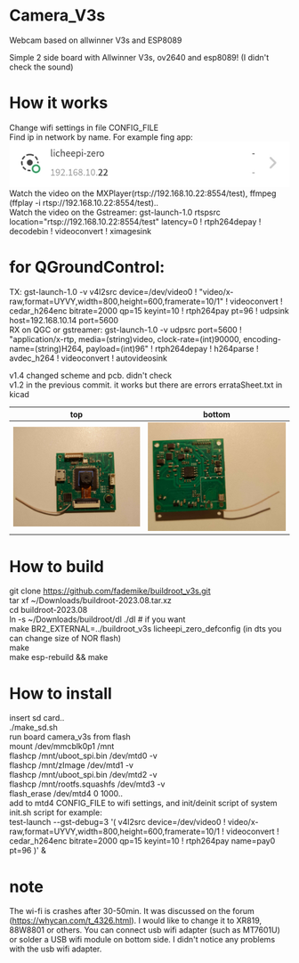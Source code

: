 # Camera_V3s
Webcam based on allwinner V3s and ESP8089

Simple 2 side board with Allwinner V3s, ov2640 and esp8089! 
(I didn't check the sound)

# How it works
Change wifi settings in file CONFIG_FILE <br>
Find ip in network by name. For example fing app: ![Image alt](https://github.com/fademike/Camera_V3s/blob/main/fing.jpg)
<br>
Watch the video on the MXPlayer(rtsp://192.168.10.22:8554/test), ffmpeg (ffplay -i rtsp://192.168.10.22:8554/test).. <br>
Watch the video on the Gstreamer: gst-launch-1.0 rtspsrc location="rtsp://192.168.10.22:8554/test" latency=0 ! rtph264depay ! decodebin ! videoconvert ! ximagesink <br>

# for QGroundControl:
TX: gst-launch-1.0 -v v4l2src device=/dev/video0 ! "video/x-raw,format=UYVY,width=800,height=600,framerate=10/1" ! videoconvert ! cedar_h264enc bitrate=2000 qp=15 keyint=10 ! rtph264pay pt=96 ! udpsink host=192.168.10.14 port=5600 <br>
RX on QGC or gstreamer: gst-launch-1.0 -v udpsrc port=5600 ! "application/x-rtp, media=(string)video, clock-rate=(int)90000, encoding-name=(string)H264, payload=(int)96" ! rtph264depay ! h264parse ! avdec_h264 ! videoconvert ! autovideosink <br>

v1.4 changed scheme and pcb. didn't check <br>
v1.2 in the previous commit. it works but there are errors errataSheet.txt in kicad

top             |  bottom
:-------------------------:|:-------------------------:
![Image alt](https://github.com/fademike/Camera_V3s/blob/main/top.jpg)  |  ![Image alt](https://github.com/fademike/Camera_V3s/blob/main/bottom.jpg)

# How to build

git clone https://github.com/fademike/buildroot_v3s.git <br>
tar xf ~/Downloads/buildroot-2023.08.tar.xz <br>
cd buildroot-2023.08 <br>
ln -s ~/Downloads/buildroot/dl ./dl  # if you want <br>
make BR2_EXTERNAL=../buildroot_v3s licheepi_zero_defconfig (in dts you can change size of NOR flash) <br>
make <br>
make esp-rebuild && make <br>

# How to install

insert sd card.. <br>
./make_sd.sh <br>
run board camera_v3s from flash <br>
mount /dev/mmcblk0p1 /mnt <br>
flashcp /mnt/uboot_spi.bin /dev/mtd0 -v <br>
flashcp /mnt/zImage /dev/mtd1 -v <br>
flashcp /mnt/uboot_spi.bin /dev/mtd2 -v <br>
flashcp /mnt/rootfs.squashfs /dev/mtd3 -v <br>
flash_erase /dev/mtd4 0 1000.. <br>
add to mtd4 CONFIG_FILE to wifi settings, and init/deinit script of system <br>
init.sh script for example: <br>
test-launch  --gst-debug=3 '( v4l2src device=/dev/video0 ! video/x-raw,format=UYVY,width=800,height=600,framerate=10/1 ! videoconvert ! cedar_h264enc bitrate=2000 qp=15 keyint=10 ! rtph264pay name=pay0 pt=96 )' &

# note

The wi-fi is crashes after 30-50min. It was discussed on the forum (https://whycan.com/t_4326.html). I would like to change it to XR819, 88W8801 or others. 
You can connect usb wifi adapter (such as MT7601U) or solder a USB wifi module on bottom side.
I didn't notice any problems with the usb wifi adapter.
